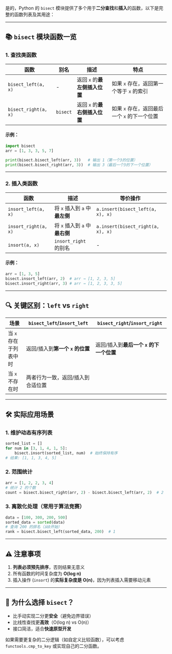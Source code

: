 是的，Python 的 `bisect` 模块提供了多个用于**二分查找**和**插入**的函数，以下是完整的函数列表及其用途：

---

## 📚 `bisect` 模块函数一览

### 1. **查找类函数**
| 函数 | 别名 | 描述 | 特点 |
|------|------|------|------|
| `bisect_left(a, x)` | - | 返回 `x` 的**最左侧插入位置** | 如果 `x` 存在，返回第一个等于 `x` 的索引 |
| `bisect_right(a, x)` | `bisect` | 返回 `x` 的**最右侧插入位置** | 如果 `x` 存在，返回最后一个 `x` 的下一个位置 |

#### 示例：
```python
import bisect
arr = [1, 3, 3, 5, 7]

print(bisect.bisect_left(arr, 3))   # 输出 1（第一个3的位置）
print(bisect.bisect_right(arr, 3))  # 输出 3（最后一个3的下一个位置）
```

---

### 2. **插入类函数**
| 函数 | 描述 | 等价操作 |
|------|------|----------|
| `insort_left(a, x)` | 将 `x` 插入到 `a` 中**最左侧** | `a.insert(bisect_left(a, x), x)` |
| `insort_right(a, x)` | 将 `x` 插入到 `a` 中**最右侧** | `a.insert(bisect_right(a, x), x)` |
| `insort(a, x)` | `insort_right` 的别名 | - |

#### 示例：
```python
arr = [1, 3, 5]
bisect.insort_left(arr, 2)  # arr → [1, 2, 3, 5]
bisect.insort_right(arr, 3) # arr → [1, 2, 3, 3, 5]
```

---

## 🔍 关键区别：`left` vs `right`
| 场景 | `bisect_left`/`insort_left` | `bisect_right`/`insort_right` |
|------|----------------------------|-----------------------------|
| 当 `x` 存在于列表中时 | 返回/插入到**第一个 `x` 的位置** | 返回/插入到**最后一个 `x` 的下一个位置** |
| 当 `x` 不存在时 | 两者行为一致，返回/插入到合适位置 |

---

## 🛠️ 实际应用场景
### 1. **维护动态有序列表**
```python
sorted_list = []
for num in [3, 1, 4, 1, 5]:
    bisect.insort(sorted_list, num)  # 始终保持有序
# 结果: [1, 1, 3, 4, 5]
```

### 2. **范围统计**
```python
arr = [1, 2, 2, 3, 4]
# 统计 2 的个数
count = bisect.bisect_right(arr, 2) - bisect.bisect_left(arr, 2)  # 2
```

### 3. **离散化处理**（常用于算法竞赛）
```python
data = [100, 300, 200, 500]
sorted_data = sorted(data)
# 查询 200 的排名（从0开始）
rank = bisect.bisect_left(sorted_data, 200)  # 1
```

---

## ⚠️ 注意事项
1. **列表必须预先排序**，否则结果无意义
2. 所有函数的时间复杂度为 **O(log n)**
3. 插入操作 (`insort`) 的**实际复杂度是 O(n)**，因为列表插入需要移动元素

---

## 🌟 为什么选择 `bisect`？
- 比手动实现二分更**安全**（避免边界错误）
- 比线性查找更**高效**（O(log n) vs O(n)）
- 接口简洁，适合**快速原型开发**

如果需要更复杂的二分逻辑（如自定义比较函数），可以考虑 `functools.cmp_to_key` 或实现自己的二分函数。
